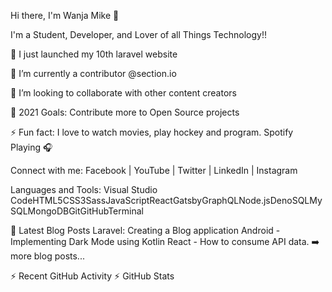 Hi there, I'm Wanja Mike 👋

I'm a Student, Developer, and Lover of all Things Technology!!

🔭 I just launched my 10th laravel website

🌱 I’m currently a contributor @section.io

👯 I’m looking to collaborate with other content creators

🥅 2021 Goals: Contribute more to Open Source projects

⚡ Fun fact: I love to watch movies, play hockey and program.
Spotify Playing 🎧

Connect with me:
Facebook | YouTube | Twitter | LinkedIn | Instagram

Languages and Tools:
Visual Studio CodeHTML5CSS3SassJavaScriptReactGatsbyGraphQLNode.jsDenoSQLMySQLMongoDBGitGitHubTerminal

📕 Latest Blog Posts
Laravel: Creating a Blog application
Android - Implementing Dark Mode using Kotlin
React   - How to consume API data.
➡️ more blog posts...

⚡ Recent GitHub Activity
⚡ GitHub Stats
